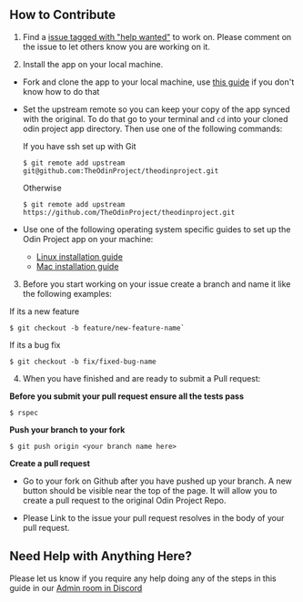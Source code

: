 ## How to Contribute
1. Find a [issue tagged with "help wanted"](https://github.com/TheOdinProject/theodinproject/labels/Help%20Wanted) to work on. Please comment on the issue to let others know you are working on it.

2. Install the app on your local machine.

 * Fork and clone the app to your local machine, use [this guide](https://help.github.com/articles/fork-a-repo/) if you don't know how to do that
 * Set the upstream remote so you can keep your copy of the app synced with the original. To do that go to your terminal and `cd` into your cloned odin project app directory. Then use one of the following commands:

    If you have ssh set up with Git
    ```
    $ git remote add upstream git@github.com:TheOdinProject/theodinproject.git
    ```
    Otherwise
    ```
    $ git remote add upstream https://github.com/TheOdinProject/theodinproject.git
    ```

 * Use one of the following operating system specific guides to set up the Odin Project app on your machine:
   * [Linux installation guide](https://github.com/TheOdinProject/theodinproject/wiki/Linux-Installation-Guide)
    * [Mac installation guide](https://github.com/TheOdinProject/theodinproject/wiki/OSX-Installation-Guide)

3. Before you start working on your issue create a branch and name it like the following examples:

  If its a new feature
  ```
  $ git checkout -b feature/new-feature-name`
  ```
  If its a bug fix
  ```
  $ git checkout -b fix/fixed-bug-name
  ```

4. When you have finished and are ready to submit a Pull request:

  **Before you submit your pull request ensure all the tests pass**

  ```
  $ rspec
  ```

  **Push your branch to your fork**
  ```
  $ git push origin <your branch name here>
  ```
  **Create a pull request**
   * Go to your fork on Github after you have pushed up your branch. A new button should be visible near the top of the page. It will allow you to create a pull request to the original Odin Project Repo.

  * Please Link to the issue your pull request resolves in the body of your pull request.

## Need Help with Anything Here?
Please let us know if you require any help doing any of the steps in this guide in our [Admin room in Discord](https://discordapp.com/channels/505093832157691914/540903304046182425)
